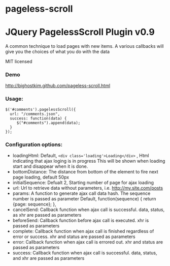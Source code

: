pageless-scroll
===============

# JQuery PagelessScroll Plugin  v0.9
 
A common technique to load pages with new items. A various callbacks will give you the choices of what you do with the data

MIT licensed 

### Demo
  http://bighostkim.github.com/pageless-scroll.html

### Usage:

    $('#comments').pagelessScroll({
      url: "/comments.json",
      success: function(data) {
         $("#comments").append(data);
      }
    });


### Configuration options:

 * loadingHtml:     Default, `<div class='loading'>Loading</div>` , Html indicating that ajax loging is in progress
                  This will be shown when loading start and disappear when it is done.
 * bottomDistance:  The distance from bottom of the element to fire next page loading, default 50px
 * initialSequence: Defualt 2, Starting number of page for ajax loading
 * url:             Url to retrieve data without parameters, i.e. http://my.site.com/posts
 * params:          A function to generate ajax call data hash. The sequence number is passed as parameter 
                  Default, function(sequence) { return {page: sequence}; },
 * cancelSend:      Callback function when ajax call is successful. data, status, as xhr are passed as parameters
 * beforeSend:      Callback function before ajax call is executed. xhr is passed as parameters
 * complete:        Callback function when ajax call is finished regardless of error or success. xhr and status are passed as parameters
 * error:           Callback function when ajax call is errored out. xhr and status are passed as parameters
 * success:         Callback function when ajax call is successful. data, status, and xhr are passed as parameters

